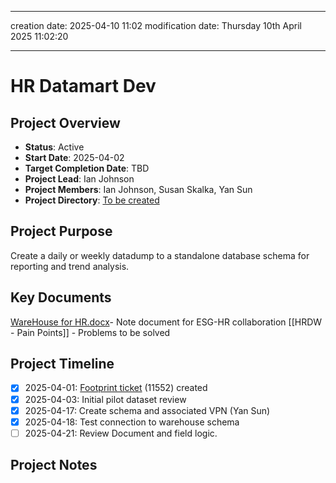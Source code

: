 
---
creation date: 2025-04-10 11:02
modification date: Thursday 10th April 2025 11:02:20

---
# HR Datamart Dev
## Project Overview
- **Status**: Active
- **Start Date**: 2025-04-02
- **Target Completion Date**: TBD
- **Project Lead**: Ian Johnson
- **Project Members**: Ian Johnson, Susan Skalka, Yan Sun
- **Project Directory**:  [To be created](file:////C:/Users/ijohnson/OneDrive%20-%20University%20of%20Vermont/Documents/projects/) 
## Project Purpose
Create a daily or weekly datadump to a standalone database schema for reporting and trend analysis.
## Key Documents
[WareHouse for HR.docx](https://uvmoffice-my.sharepoint.com/:w:/r/personal/sskalka_uvm_edu/Documents/WareHouse%20for%20HR.docx?d=web3080bf47ab47e0ab812bbc8976139b&csf=1&web=1&e=KhQhYQ)- Note document for ESG-HR collaboration
[[HRDW - Pain Points]] - Problems to be solved

## Project Timeline

- [x] 2025-04-01: [Footprint ticket](https://footprints.uvm.edu) (11552) created 
- [x] 2025-04-03: Initial pilot dataset review
- [x] 2025-04-17: Create schema and associated VPN (Yan Sun)
- [x] 2025-04-18: Test connection to warehouse schema
- [ ] 2025-04-21: Review Document and field logic. 
## Project Notes
